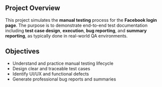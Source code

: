 ## Project Overview
This project simulates the **manual testing** process for the **Facebook login page**. The purpose is to demonstrate end-to-end test documentation including **test case design**, **execution**, **bug reporting**,
and **summary reporting**, as typically done in real-world QA environments.

## Objectives
- Understand and practice manual testing lifecycle
- Design clear and traceable test cases
- Identify UI/UX and functional defects
- Generate professional bug reports and summaries
